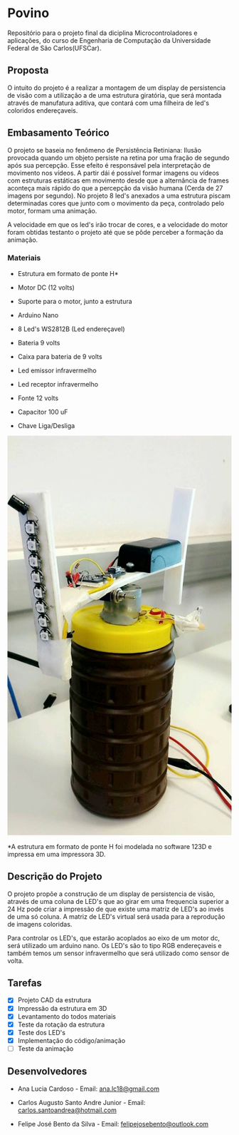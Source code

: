 # Povino

Repositório para o projeto final da diciplina Microcontroladores e aplicações, do curso de Engenharia de Computação da Universidade Federal de São Carlos(UFSCar).

## Proposta

O intuito do projeto é a realizar a montagem de um display de persistencia de visão com a utilização a de uma estrutura giratória, que será montada através de manufatura aditiva, que contará com uma filheira de led's coloridos endereçaveis. 

## Embasamento Teórico

O projeto se baseia no fenômeno de Persistência Retiniana: Ilusão provocada quando um objeto persiste na retina por uma fração de segundo após sua percepção. Esse efeito é responsável pela interpretação de movimento nos vídeos. A partir dái é possível formar imagens ou vídeos com estruturas estáticas em movimento desde que a alternância de frames aconteça mais rápido do que a percepção da visão humana (Cerda de 27 imagens por segundo). No projeto 8 led's anexados a uma estrutura piscam determinadas cores que junto com o movimento da peça, controlado pelo motor, formam uma animação.

A velocidade em que os led's irão trocar de cores, e a velocidade do motor foram obtidas testanto o projeto até que se pôde perceber a formação da animação.

### Materiais

- Estrutura em formato de ponte H*

- Motor DC (12 volts)

- Suporte para o motor, junto a estrutura

- Arduino Nano

- 8 Led's WS2812B (Led endereçavel)

- Bateria 9 volts 

- Caixa para bateria de 9 volts

- Led emissor infravermelho

- Led receptor infravermelho

- Fonte 12 volts

- Capacitor 100 uF

- Chave Liga/Desliga

![alt text](https://github.com/carlos-sa/povino/blob/master/Estrutura%20do%20projeto.jpg)

*A estrutura em formato de ponte H foi modelada no software 123D e impressa em uma impressora 3D.

## Descrição do Projeto

O projeto propõe a construção de um display de persistencia de visão, através de uma coluna de LED's que ao girar em uma frequencia superior a 24 Hz pode criar a impressão de que existe uma matriz de LED's ao invés de uma só coluna. A matriz de LED's virtual será usada para a reprodução de imagens coloridas.

Para controlar os LED's, que estarão acoplados ao eixo de um motor dc, será utilizado um arduino nano. Os LED's são to tipo RGB endereçaveis e também temos um sensor infravermelho que será utilizado como sensor de volta.

## Tarefas 

 - [x] Projeto CAD da estrutura
 - [x] Impressão da estrutura em 3D
 - [x] Levantamento do todos materiais
 - [x] Teste da rotação da estrutura
 - [x] Teste dos LED's 
 - [x] Implementação do código/animação 
 - [ ] Teste da animação

## Desenvolvedores

- Ana Lucia Cardoso - Email: ana.lc18@gmail.com

- Carlos Augusto Santo Andre Junior - Email: carlos.santoandrea@hotmail.com

- Felipe José Bento da Silva - Email: felipejosebento@outlook.com
